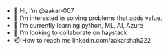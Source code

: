- 👋 Hi, I’m @aakar-007
- 👀 I’m interested in solving problems that adds value.
- 🌱 I’m currently learning python, ML, AI, Azure
- 💞️ I’m looking to collaborate on haystack
- 📫 How to reach me linkedin.com/aakarshah222

<!---
aakar-007/aakar-007 is a ✨ special ✨ repository because its `README.md` (this file) appears on your GitHub profile.
You can click the Preview link to take a look at your changes.
--->
